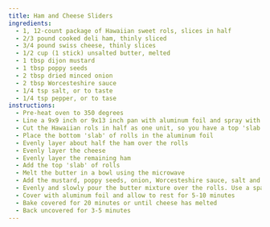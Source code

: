 ```yaml
---
title: Ham and Cheese Sliders
ingredients:
  - 1, 12-count package of Hawaiian sweet rols, slices in half
  - 2/3 pound cooked deli ham, thinly sliced
  - 3/4 pound swiss cheese, thinly slices
  - 1/2 cup (1 stick) unsalted butter, melted
  - 1 tbsp dijon mustard
  - 1 tbsp poppy seeds
  - 2 tbsp dried minced onion
  - 2 tbsp Worcesteshire sauce
  - 1/4 tsp salt, or to taste
  - 1/4 tsp pepper, or to tase
instructions:
  - Pre-heat oven to 350 degrees
  - Line a 9x9 inch or 9x13 inch pan with aluminum foil and spray with PAM
  - Cut the Hawaiian rols in half as one unit, so you have a top 'slab' and bottom 'slab'
  - Place the bottom 'slab' of rolls in the aluminum foil
  - Evenly layer about half the ham over the rolls
  - Evenly layer the cheese
  - Evenly layer the remaining ham
  - Add the top 'slab' of rolls
  - Melt the butter in a bowl using the microwave
  - Add the mustard, poppy seeds, onion, Worcesteshire sauce, salt and pepper. Wisk together
  - Evenly and slowly pour the butter mixture over the rolls. Use a spatchula to spread the mixture over the top
  - Cover with aluminum foil and allow to rest for 5-10 minutes
  - Bake covered for 20 minutes or until cheese has melted
  - Back uncovered for 3-5 minutes
---
```


<Recipe/>
